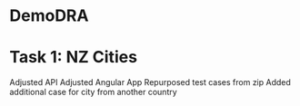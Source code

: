 # DemoDRA

# Task 1: NZ Cities
Adjusted API
Adjusted Angular App
Repurposed test cases from zip
    Added additional case for city from another country